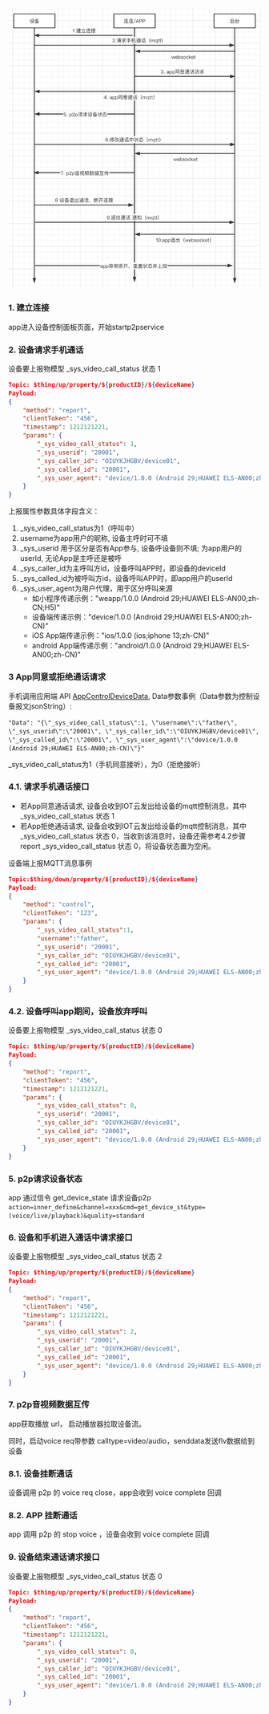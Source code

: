 ![](设备呼App.png)

### 1. 建立连接
app进入设备控制面板页面，开始startp2pservice

### 2. 设备请求手机通话
设备要上报物模型 _sys_video_call_status 状态 1
```json
Topic: $thing/up/property/${productID}/${deviceName}
Payload:
{
    "method": "report",
    "clientToken": "456",
    "timestamp": 1212121221,
    "params": {
        "_sys_video_call_status": 1,
        "_sys_userid": "20001",
        "_sys_caller_id": "OIUYKJHGBV/device01",
        "_sys_called_id": "20001",
        "_sys_user_agent": "device/1.0.0 (Android 29;HUAWEI ELS-AN00;zh-CN)"
    }
}
```
上报属性参数具体字段含义：
1. _sys_video_call_status为1（呼叫中）
2. username为app用户的昵称, 设备主呼时可不填
3. _sys_userid 用于区分是否有App参与, 设备呼设备则不填; 为app用户的userId, 无论App是主呼还是被呼
4. _sys_caller_id为主呼叫方id，设备呼叫APP时，即设备的deviceId
5. _sys_called_id为被呼叫方id，设备呼叫APP时，即app用户的userId
6. _sys_user_agent为用户代理，用于区分呼叫来源
   - 如小程序传递示例："weapp/1.0.0 (Android 29;HUAWEI ELS-AN00;zh-CN;H5)"
   - 设备端传递示例："device/1.0.0 (Android 29;HUAWEI ELS-AN00;zh-CN)"
   - iOS App端传递示例："ios/1.0.0 (ios;iphone 13;zh-CN)"
   - android App端传递示例："android/1.0.0 (Android 29;HUAWEI ELS-AN00;zh-CN)"


### 3 App同意或拒绝通话请求
手机调用应用端 API [AppControlDeviceData](https://cloud.tencent.com/document/product/1081/40805), Data参数事例（Data参数为控制设备报文jsonString）:

``
 "Data": "{\"_sys_video_call_status\":1, \"username\":\"father\", \"_sys_userid\":\"20001\", \"_sys_caller_id\":\"OIUYKJHGBV/device01\", \"_sys_called_id\":\"20001\", \"_sys_user_agent\":\"device/1.0.0 (Android 29;HUAWEI ELS-AN00;zh-CN)\"}"
``

_sys_video_call_status为1（手机同意接听），为0（拒绝接听）

### 4.1. 请求手机通话接口

- 若App同意通话请求, 设备会收到IOT云发出给设备的mqtt控制消息，其中 _sys_video_call_status 状态 1
- 若App拒绝通话请求, 设备会收到IOT云发出给设备的mqtt控制消息，其中 _sys_video_call_status 状态 0，当收到该消息时，设备还需参考4.2步骤report _sys_video_call_status 状态 0，将设备状态置为空闲。

设备端上报MQTT消息事例
```json
Topic:$thing/down/property/${productID}/${deviceName}
Payload:
{
    "method": "control",
    "clientToken": "123",
    "params": {
        "_sys_video_call_status":1,
        "username":"father",
        "_sys_userid": "20001",
        "_sys_caller_id": "OIUYKJHGBV/device01",
        "_sys_called_id": "20001",
        "_sys_user_agent": "device/1.0.0 (Android 29;HUAWEI ELS-AN00;zh-CN)"
    }
}
```

### 4.2. 设备呼叫app期间，设备放弃呼叫
设备要上报物模型 _sys_video_call_status 状态 0
```json
Topic: $thing/up/property/${productID}/${deviceName}
Payload:
{
    "method": "report",
    "clientToken": "456",
    "timestamp": 1212121221,
    "params": {
        "_sys_video_call_status": 0,
        "_sys_userid": "20001",
        "_sys_caller_id": "OIUYKJHGBV/device01",
        "_sys_called_id": "20001",
        "_sys_user_agent": "device/1.0.0 (Android 29;HUAWEI ELS-AN00;zh-CN)"
    }
}
```

### 5. p2p请求设备状态

app 通过信令 get_device_state 请求设备p2p
``
action=inner_define&channel=xxx&cmd=get_device_st&type=(voice/live/playback)&quality=standard
``

### 6. 设备和手机进入通话中请求接口
设备要上报物模型 _sys_video_call_status 状态 2
```json
Topic: $thing/up/property/${productID}/${deviceName}
Payload:
{
    "method": "report",
    "clientToken": "456",
    "timestamp": 1212121221,
    "params": {
        "_sys_video_call_status": 2,
        "_sys_userid": "20001",
        "_sys_caller_id": "OIUYKJHGBV/device01",
        "_sys_called_id": "20001",
        "_sys_user_agent": "device/1.0.0 (Android 29;HUAWEI ELS-AN00;zh-CN)"
    }
}
```

### 7. p2p音视频数据互传
app获取播放 url， 启动播放器拉取设备流。

同时，启动voice req带参数 calltype=video/audio，senddata发送flv数据给到设备

### 8.1. 设备挂断通话
设备调用 p2p 的 voice req close，app会收到 voice complete 回调

### 8.2. APP 挂断通话
app 调用 p2p 的 stop voice ，设备会收到 voice complete 回调

### 9. 设备结束通话请求接口
设备要上报物模型 _sys_video_call_status 状态 0
```json
Topic: $thing/up/property/${productID}/${deviceName}
Payload:
{
    "method": "report",
    "clientToken": "456",
    "timestamp": 1212121221,
    "params": {
        "_sys_video_call_status": 0,
        "_sys_userid": "20001",
        "_sys_caller_id": "OIUYKJHGBV/device01",
        "_sys_called_id": "20001",
        "_sys_user_agent": "device/1.0.0 (Android 29;HUAWEI ELS-AN00;zh-CN)"
    }
}
```
